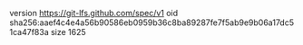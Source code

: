 version https://git-lfs.github.com/spec/v1
oid sha256:aaef4c4e4a56b90586eb0959b36c8ba89287fe7f5ab9e9b06a17dc51ca47f83a
size 1625
